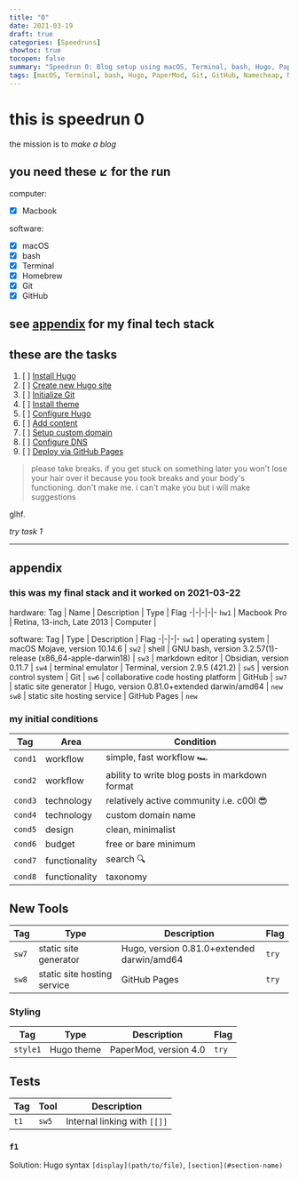 ```yaml
---
title: "0"
date: 2021-03-19
draft: true
categories: [Speedruns]
showtoc: true
tocopen: false
summary: "Speedrun 0: Blog setup using macOS, Terminal, bash, Hugo, PaperMod, Git, GitHub, Namecheap, Netlify"
tags: [macOS, Terminal, bash, Hugo, PaperMod, Git, GitHub, Namecheap, Netlify]
---
```


# this is speedrun 0

the mission is to *make a blog*

## you need these ↙️ for the run

computer:

* [x] Macbook

software:

* [x] macOS
* [x] bash
* [x] Terminal
* [x] Homebrew
* [x] Git
* [x] GitHub

## see [appendix](0.md#appendix) for my final tech stack

## these are the tasks

1. [ ] [Install Hugo](../0.1)
1. [ ] [Create new Hugo site](../0.2)
1. [ ] [Initialize Git](../0.3)
1. [ ] [Install theme](../0.4)
1. [ ] [Configure Hugo](../0.5)
1. [ ] [Add content](../0.6)
1. [ ] [Setup custom domain](../0.7)
1. [ ] [Configure DNS](../0.8)
1. [ ] [Deploy via GitHub Pages](../0.9)

 > 
 > please take breaks. if you get stuck on something later you won't lose your hair over it because you took breaks and your body's functioning. don't make me. i can't make you but i will make suggestions

glhf.

*try task 1*

---

## appendix

### this was my final stack and it worked on 2021-03-22

hardware:
Tag | Name | Description | Type | Flag
-|-|-|-|-
`hw1` | Macbook Pro | Retina, 13-inch, Late 2013 | Computer | 

software:
Tag | Type | Description | Flag
-|-|-|-
`sw1` | operating system | macOS Mojave, version 10.14.6 | 
`sw2` | shell | GNU bash, version 3.2.57(1)-release (x86_64-apple-darwin18) | 
`sw3` | markdown editor | Obsidian, version 0.11.7 | 
`sw4` | terminal emulator | Terminal, version 2.9.5 (421.2) | 
`sw5` | version control system | Git | 
`sw6` | collaborative code hosting platform | GitHub |
`sw7` | static site generator | Hugo, version 0.81.0+extended darwin/amd64 | `new`
`sw8` | static site hosting service | GitHub Pages | `new`

### my initial conditions

|Tag|Area|Condition|
|---|----|---------|
|`cond1`|workflow|simple, fast workflow 🏎|
|`cond2`|workflow|ability to write blog posts in markdown format|
|`cond3`|technology|relatively active community i.e. c00l 😎|
|`cond4`|technology|custom domain name|
|`cond5`|design|clean, minimalist|
|`cond6`|budget|free or bare minimum|
|`cond7`|functionality|search 🔍|
|`cond8`|functionality|taxonomy|

## New Tools

|Tag|Type|Description|Flag|
|---|----|-----------|----|
|`sw7`|static site generator|Hugo, version 0.81.0+extended darwin/amd64|`try`|
|`sw8`|static site hosting service|GitHub Pages|`try`|

### Styling

|Tag|Type|Description|Flag|
|---|----|-----------|----|
|`style1`|Hugo theme|PaperMod, version 4.0|`try`|

## Tests

|Tag|Tool|Description|
|---|----|-----------|
|`t1`|`sw5`|Internal linking with `[[]]`|

### `f1`

Solution: Hugo syntax `[display](path/to/file)`, `[section](#section-name)`
